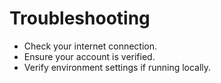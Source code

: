 # Troubleshooting

- Check your internet connection.
- Ensure your account is verified.
- Verify environment settings if running locally.
